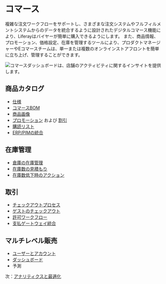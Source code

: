 # コマース

複雑な注文ワークフローをサポートし、さまざまな注文システムやフルフィルメントシステムからのデータを統合するように設計されたデジタルコマース機能により、Liferayはバイヤーが簡単に購入できるようにします。 また、商品情報、プロモーション、価格設定、在庫を管理するツールにより、プロダクトマネージャーやEコマースチームは、単一または複数のオンラインストアフロントを簡単に立ち上げ、管理することができます。

![コマースダッシュボードは、店舗のアクティビティに関するインサイトを提供します。](./commerce/images/01.png)

## 商品カタログ

* [仕様](https://learn.liferay.com/w/commerce/product-management/creating-and-managing-products/products/specifications)
* [コマースBOM](https://learn.liferay.com/w/commerce/product-management/creating-and-managing-products/product-types/shop-by-diagram)
* [商品画像](https://learn.liferay.com/w/commerce/product-management/creating-and-managing-products/products/product-images)
* [プロモーション](https://learn.liferay.com/w/commerce/pricing/promoting-products/introduction-to-promotions) および [割引](https://learn.liferay.com/w/commerce/pricing/promoting-products/introduction-to-discounts)
* [購読リスト](https://learn.liferay.com/w/commerce/order-management/subscriptions)
* [ERP/PIMの統合](https://learn.liferay.com/w/commerce/add-ons-and-connectors)

## 在庫管理

* [倉庫の在庫管理](https://learn.liferay.com/web/guest/w/commerce/inventory-management/using-the-inventory-management-system)
* [在庫数の見積もり](https://learn.liferay.com/web/guest/w/commerce/inventory-management/availability-estimates)
* [在庫数低下時のアクション](https://learn.liferay.com/web/guest/w/commerce/inventory-management/low-stock-action)

## 取引

* [チェックアウトプロセス](https://learn.liferay.com/w/commerce/creating-store-content/commerce-storefront-pages/checkout)
* [ゲストのチェックアウト](https://learn.liferay.com/w/commerce/store-management/guest-checkout/guest-checkout-overview)
* [許可ワークフロー](https://learn.liferay.com/w/commerce/order-management/order-workflows/approving-or-rejecting-orders-in-order-workflows)
* [支払ゲートウェイ統合](https://learn.liferay.com/w/commerce/store-management/configuring-payment-methods)

## マルチレベル販売

* [ユーザーとアカウント](https://learn.liferay.com/w/commerce/users-and-accounts)
* [ダッシュボード](https://learn.liferay.com/w/analytics-cloud/commerce/commerce-dashboard)
* 予測

次：[アナリティクスと最適化](./analytics-and-optimization.md)

